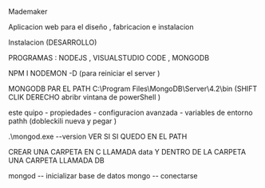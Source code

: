 Mademaker


Aplicacion web para el diseño , fabricacion e instalacion 


Instalacion (DESARROLLO)

PROGRAMAS : NODEJS , VISUALSTUDIO CODE , MONGODB 


NPM I NODEMON -D  (para reiniciar el server )


MONGODB  PAR EL PATH 
C:\Program Files\MongoDB\Server\4.2\bin (SHIFT CLIK DERECHO   abribr vintana de powerShell )


este quipo - propiedades - configuracion avanzada - variables de entorno  pathh (dobleckili nueva y pegar )

.\mongod.exe --version VER SI SI QUEDO EN EL PATH 

CREAR UNA CARPETA EN C LLAMADA data Y DENTRO DE LA CARPETA UNA CARPETA LLAMADA DB


mongod -- inicializar base de datos 
mongo -- conectarse
